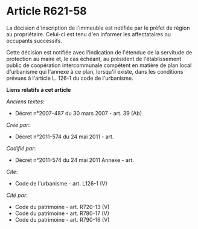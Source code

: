 # Article R621-58

La décision d'inscription de l'immeuble est notifiée par le préfet de région au propriétaire. Celui-ci est tenu d'en informer
les affectataires ou occupants successifs. 

Cette décision est notifiée avec l'indication de l'étendue de la servitude de protection au maire et, le cas échéant, au
président de l'établissement public de coopération intercommunale compétent en matière de plan local d'urbanisme qui l'annexe
à ce plan, lorsqu'il existe, dans les conditions prévues à l'article L. 126-1 du code de l'urbanisme.

**Liens relatifs à cet article**

_Anciens textes_:

  - Décret n°2007-487 du 30 mars 2007 - art. 39 (Ab)

_Créé par_:

  - Décret n°2011-574 du 24 mai 2011  - art.

_Codifié par_:

  - Décret n°2011-574 du 24 mai 2011 Annexe - art.

_Cite_:

  - Code de l'urbanisme - art. L126-1 (V)

_Cité par_:

  - Code du patrimoine - art. R720-13 (V)
  - Code du patrimoine - art. R780-17 (V)
  - Code du patrimoine - art. R790-16 (V)
